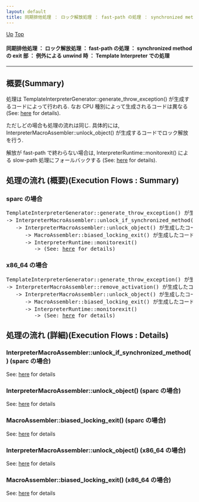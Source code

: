 ```yaml
---
layout: default
title: 同期排他処理 ： ロック解放処理 ： fast-path の処理 ： synchronized method の exit 部 ： 例外による unwind 時 ： Template Interpreter での処理
---
```

[Up](noA8GKT6vy.html) [Top](../index.html)

#### 同期排他処理 ： ロック解放処理 ： fast-path の処理 ： synchronized method の exit 部 ： 例外による unwind 時 ： Template Interpreter での処理

--- 
## 概要(Summary)
処理は TemplateInterpreterGenerator::generate_throw_exception() が生成するコードによって行われる. 
なお CPU 種別によって生成されるコードは異なる (See: [here](no30593YX.html) for details).

ただしどの場合も処理の流れは同じ.
具体的には, InterpreterMacroAssembler::unlock_object() が生成するコードでロック解放を行う.

解放が fast-path で終わらない場合は, InterpreterRuntime::monitorexit() による slow-path 処理にフォールバックする
(See: [here](noGAuAWXSd.html) for details).

## 処理の流れ (概要)(Execution Flows : Summary)
### sparc の場合
<div class="flow-abst"><pre>
TemplateInterpreterGenerator::generate_throw_exception() が生成したコード (See: <a href="no30593YX.html">here</a> for details)
-&gt; InterpreterMacroAssembler::unlock_if_synchronized_method() が生成したコード
   -&gt; InterpreterMacroAssembler::unlock_object() が生成したコード
      -&gt; MacroAssembler::biased_locking_exit() が生成したコード  (← biased locking を使用している場合にのみ呼び出される)
      -&gt; InterpreterRuntime::monitorexit()                    (← fast-path が成功しなかった場合にのみ呼び出す)
         -&gt; (See: <a href="noGAuAWXSd.html">here</a> for details)
</pre></div>

### x86_64 の場合
<div class="flow-abst"><pre>
TemplateInterpreterGenerator::generate_throw_exception() が生成したコード (See: <a href="no30593YX.html">here</a> for details)
-&gt; InterpreterMacroAssembler::remove_activation() が生成したコード (See: <a href="no30590Am.html">here</a> for details)
   -&gt; InterpreterMacroAssembler::unlock_object() が生成したコード
      -&gt; MacroAssembler::biased_locking_exit() が生成したコード  (← biased locking を使用している場合にのみ呼び出される)
      -&gt; InterpreterRuntime::monitorexit()                    (← fast-path が成功しなかった場合にのみ呼び出す)
         -&gt; (See: <a href="noGAuAWXSd.html">here</a> for details)
</pre></div>

## 処理の流れ (詳細)(Execution Flows : Details)
### InterpreterMacroAssembler::unlock_if_synchronized_method() (sparc の場合)
See: [here](no30590Ha.html) for details
### InterpreterMacroAssembler::unlock_object() (sparc の場合)
See: [here](no4230pQt.html) for details
### MacroAssembler::biased_locking_exit() (sparc の場合)
See: [here](no28916NCv.html) for details

### InterpreterMacroAssembler::unlock_object() (x86_64 の場合)
See: [here](no4230okC.html) for details
### MacroAssembler::biased_locking_exit() (x86_64 の場合)
See: [here](no28916MWE.html) for details






